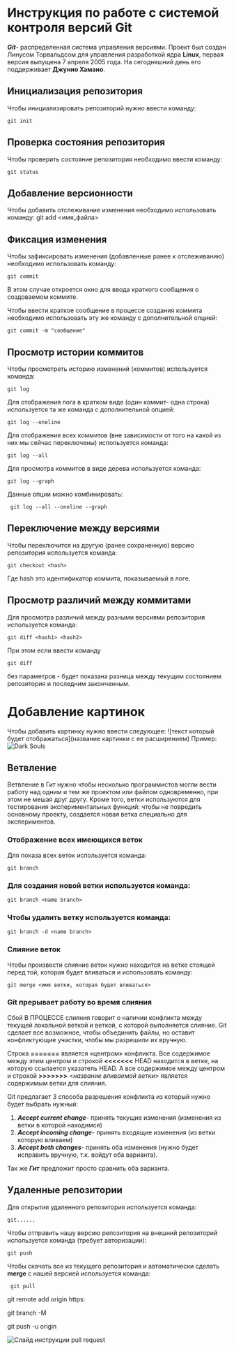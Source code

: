 # **Инструкция по работе с системой контроля версий Git**

**_Git_**- распределенная система управления версиями. Проект был создан Линусом Торвальдсом для управления разработкой ядра **Linux**, первая версия выпущена 7 апреля 2005 года. На сегодняшний день его поддерживает __Джунио Хамано__.

## Инициализация репозитория

Чтобы инициализировать репозиторий нужно ввести команду:

    git init

## Проверка состояния репозитория

Чтобы проверить состояние репозитория необходимо ввести команду:

    git status

## Добавление версионности

Чтобы добавить отслеживание изменения необходимо использовать команду:
    git add <имя_файла>

## Фиксация изменения

Чтобы зафиксировать изменения (добавленные ранее к отслеживанию) необходимо использовать команду:

    git commit
    
В этом случае откроется окно для ввода краткого сообщения о создоваемом коммите.

Чтобы ввести краткое сообщение в процессе создания коммита необходимо использовать эту же команду с дополнительной опцией:

    git commit -m "сообщение"

## Просмотр истории коммитов

Чтобы просмотреть историю изменений (коммитов) используется команда:

    git log

Для отображения лога в кратком виде (один коммит- одна строка) используется та же команда с дополнительной опцией:

    git log --oneline

Для отображения всех коммитов (вне зависимости от того на какой из них мы  сейчас переключены) используется команда:
        
    git log --all

Для просмотра коммитов в виде дерева используется команда:

    git log --graph


Данные опции можно комбинировать:

     git log --all --oneline --graph




## Переключение между версиями

Чтобы переключится  на другую (ранее сохраненную) версию репозитория используется команда:

    git checkout <hash>

Где hash это идентификатор коммита, показываемый в логе.

## Просмотр различий между коммитами

Для просмотра различий между разными версиями репозитория используется команда:

    git diff <hash1> <hash2>

При этом если ввести команду

    git diff
без параметров - будет показана разница между текущим состоянием репозитория и последним законченным.

# Добавление картинок

Чтобы добавить картинку нужно ввести следующее:
![текст который будет отображаться](название картинки с ее расширением)
Пример:
![Dark Souls](ds.jpeg)

## Ветвление
Ветвление в Гит нужно чтобы несколько программистов могли вести работу над одним и тем же проектом или файлом одновременно, при этом не мешая друг другу. Кроме того, ветки используются для тестирования экспериментальных функций: чтобы не повредить основному проекту, создается новая ветка специально для экспериментов.

### Отображение всех имеющихся веток

 Для показа всех веток используется команда:

    git branch

### Для создания новой ветки используется команда:

    git branch <name branch>

 ### Чтобы удалить ветку используется команда:

    git branch -d <name branch>

### Слияние веток
Чтобы произвести слияние веток нужно находится на ветке стоящей перед той, которая будет вливаться и использовать команду:
    
    git merge <имя ветки, которая будет вливаться>

### Git прерывает работу во время слияния

Сбой В ПРОЦЕССЕ слияния говорит о наличии конфликта между текущей локальной веткой и веткой, с которой выполняется слияние. Git сделает все возможное, чтобы объединить файлы, но оставит конфликтующие участки, чтобы мы разрешили их вручную.


Строка __=======__ является «центром» конфликта. Все содержимое между этим центром и строкой **<<<<<<<** HEAD находится в ветке, на которую ссылается указатель HEAD. А все содержимое между центром и строкой **>>>>>>>** <_название вливаемой ветки_> является содержимым ветки для слияния.

Git предлагает 3 способа разрешения конфликта из который нужно будет выбрать нужный:

 1. *__Accept current change__*- принять текущие изменения (изменения из ветки в которой находимся)
 2. *__Accept incoming change__*- принять входящие изменения (из ветки которую вливаем)  
 3. *__Accept both changes__*- принять оба изменения (нужно будет исправить вручную, т.к. войдут оба варианта). 
 
 Так же __*Гит*__ предложит просто сравнить оба варианта.

## Удаленные репозитории

Для открытия удаленного репозитория используется команда:

    git......


Чтобы отправить нашу версию репозитория на внешний репозиторий  используется команда (требует авторизации):

    git push

Чтобы скачать все из текущего репозитория и автоматически сделать __merge__ с нашей версией используется команда:

     git pull

git remote add origin https:

git branch -M <branch name>

git push -u origin <branch name>

![Слайд инструкции pull request](slide.jpg)
